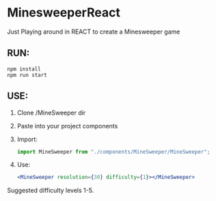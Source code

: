 # MinesweeperReact

Just Playing around in REACT to create a Minesweeper game

## RUN:

    npm install
    npm run start

## USE:

1.  Clone /MineSweeper dir
2.  Paste into your project components

3.  Import:

    ```jsx
    import MineSweeper from "./components/MineSweeper/MineSweeper";
    ```

4.  Use:

    ```jsx
    <MineSweeper resolution={30} difficulty={1}></MineSweeper>
    ```

Suggested difficulty levels 1-5.
